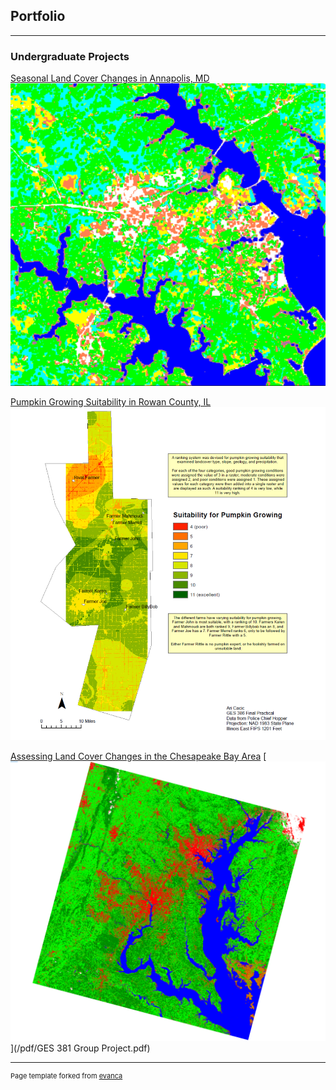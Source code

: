 ## Portfolio

---

### Undergraduate Projects

[Seasonal Land Cover Changes in Annapolis, MD](/images/FiguresPage.pdf)
[<img src="images/Annapolis.PNG"/>](/pdf/Figure1.pdf)

[Pumpkin Growing Suitability in Rowan County, IL](/images/GES386_Practical.pdf)
[<img src="images/386Practical.PNG"/>](/pdf/GES386_Practical.pdf)

[Assessing Land Cover Changes in the Chesapeake Bay Area](/sample_pages/sample_chesapeake.md)
[<img src="images/2015LandCover.PNG"/>](/pdf/GES 381 Group Project.pdf)

---
<p style="font-size:11px">Page template forked from <a href="https://github.com/evanca/quick-portfolio">evanca</a></p>
<!-- Remove above link if you don't want to attibute -->

